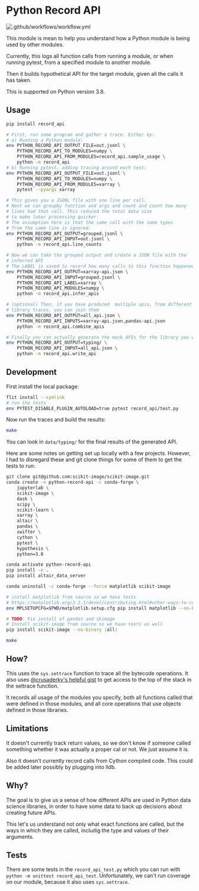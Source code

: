 # Python Record API

![.github/workflows/workflow.yml](https://github.com/pydata-apis/python-record-api/workflows/.github/workflows/workflow.yml/badge.svg?branch=master)

This module is mean to help you understand how a Python module is being used by other modules.

Currently, this logs all function calls from running a module, or when running pytest, from a specified module to another module.

Then it builds hypothetical API for the target module, given all the calls it has taken.

This is supported on Python version 3.8.


## Usage

```bash
pip install record_api

# First, run some program and gather a trace. Either by:
# a) Running a Python module:
env PYTHON_RECORD_API_OUTPUT_FILE=out.jsonl \
    PYTHON_RECORD_API_TO_MODULES=numpy \
    PYTHON_RECORD_API_FROM_MODULES=record_api.sample_usage \
    python -m record_api
# b) Running pytest, adding tracing around each test:
env PYTHON_RECORD_API_OUTPUT_FILE=out.jsonl \
    PYTHON_RECORD_API_TO_MODULES=numpy \
    PYTHON_RECORD_API_FROM_MODULES=xarray \
    pytest --pyargs xarray

# This gives you a JSONL file with one line per call.
# Next we can groupby function and args and count and count how many
# lines had that call. This reduced the total data size
# to make later processing quicker.
# The assumption here is that the same call with the same types
# from the same line is ignored.
env PYTHON_RECORD_API_OUTPUT=grouped.jsonl \
    PYTHON_RECORD_API_INPUT=out.jsonl \
    python -m record_api.line_counts

# Now we can take the grouped output and create a JSON file with the
# inferred API
# The LABEL is saved to record how many calls to this function happened from that API
env PYTHON_RECORD_API_OUTPUT=xarray-api.json \
    PYTHON_RECORD_API_INPUT=grouped.jsonl \
    PYTHON_RECORD_API_LABEL=xarray \
    PYTHON_RECORD_API_MODULES=numpy \
    python -m record_api.infer_apis

# (optional) Then, if you have produced  multiple apis, from different
# library traces, you can join them
env PYTHON_RECORD_API_OUTPUT=all_api.json \
    PYTHON_RECORD_API_INPUTS=xarray-api.json,pandas-api.json
    python -m record_api.combine_apis

# Finally you can actually generate the mock APIs for the library you were tracing
env PYTHON_RECORD_API_OUTPUT=typing/ \
    PYTHON_RECORD_API_INPUT=all_api.json \
    python -m record_api.write_api
```


## Development

First install the local package:

```bash
flit install --symlink
# run the tests
env PYTEST_DISABLE_PLUGIN_AUTOLOAD=true pytest record_api/test.py
```

Now run the traces and build the results:

```bash
make
```

You can look in `data/typing/` for the final results of the generated API.

Here are some notes on getting set up locally with a few projects. However,
I had to disregard these and git clone things for some of them to get the tests to run:

```bash
git clone git@github.com:scikit-image/scikit-image.git
conda create -n python-record-api -c conda-forge \
    jupyterlab \
    scikit-image \
    dask \
    scipy \
    scikit-learn \
    xarray \
    altair \
    pandas \
    swifter \
    cython \
    pytest \
    hypothesis \
    python=3.8

conda activate python-record-api
pip install -e .
pip install altair_data_server

conda uninstall -c conda-forge --force matplotlib scikit-image

# install matplotlib from source so we have tests
# https://matplotlib.org/3.2.1/devel/contributing.html#other-ways-to-contribute
env MPLSETUPCFG=$PWD/matplotlib.setup.cfg pip install matplotlib --no-binary :all:

# TODO: Fix install of pandas and skimage
# Install scikit-image from source so we have tests as well
pip install scikit-image --no-binary :all:

make
```

## How?

This uses the `sys.settrace` function to trace all the bytecode operations. It also uses
[@crusaderky's helpful gist](https://gist.github.com/crusaderky/cf0575cfeeee8faa1bb1b3480bc4a87a)
to get access to the top of the stack in the settrace function.

It records all usage of the modules you specify, both all functions called that were defined in those modules, and all core operations that use objects defined in those libraries.

## Limitations

It doesn't currently track return values, so we don't know if someone called something whether it was actually a proper cal or not.
We just assume it is.

Also it doesn't currently record calls from Cython compiled code. This could be added later possibly by plugging into lldb.

## Why?

The goal is to give us a sense of how different APIs are used in Python data science libraries, in order to have some data to back up decisions about creating future APIs.

This let's us understand not only what exact functions are called, but the ways in which they are called, includig the type and values of their arguments.

## Tests

There are some tests in the `record_api_test.py` which you can run with `python -m unittest record_api_test`. Unfortunately, we can't run coverage on our module, because it also uses `sys.settrace`.
